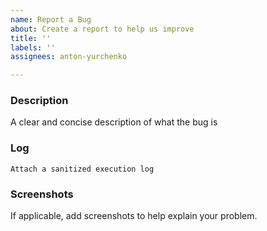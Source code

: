 ```yaml
---
name: Report a Bug
about: Create a report to help us improve
title: ''
labels: ''
assignees: anton-yurchenko

---
```


### Description

A clear and concise description of what the bug is

### Log

```Attach a sanitized execution log```

### Screenshots

If applicable, add screenshots to help explain your problem.
